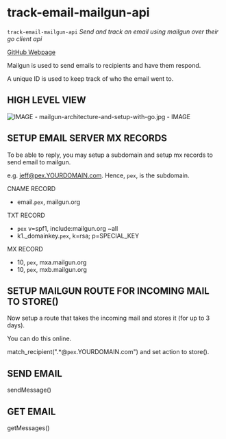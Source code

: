 # track-email-mailgun-api

`track-email-mailgun-api` _Send and track an email using mailgun over their
go client api_

[GitHub Webpage](https://jeffdecola.github.io/my-go-examples/)

Mailgun is used to send emails to recipients and have them respond.

A unique ID is used to keep track of who the email went to.

## HIGH LEVEL VIEW

![IMAGE - mailgun-architecture-and-setup-with-go.jpg - IMAGE](https://github.com/JeffDeCola/my-go-examples/tree/master/docs/pics/mailgun-architecture-and-setup-with-go.jpg)

## SETUP EMAIL SERVER MX RECORDS

To be able to reply, you may setup a subdomain and
setup mx records to send email to mailgun.

e.g. jeff@pex.YOURDOMAIN.com.  Hence, `pex`, is the subdomain.

CNAME RECORD

* email.`pex`,  mailgun.org

TXT RECORD

* `pex` v=spf1, include:mailgun.org ~all
* k1._domainkey.`pex`, k=rsa; p=SPECIAL_KEY

MX RECORD

* 10, `pex`, mxa.mailgun.org
* 10, `pex`, mxb.mailgun.org

## SETUP MAILGUN ROUTE FOR INCOMING MAIL TO STORE()

Now setup a route that takes the incoming mail and stores it (for up to 3 days).

You can do this online.

match_recipient(".*@`pex`.YOURDOMAIN.com") and set action to store().

## SEND EMAIL

sendMessage()

## GET EMAIL

getMessages()